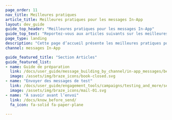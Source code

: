 ```yaml
---
page_order: 11
nav_title: Meilleures pratiques
article_title: Meilleures pratiques pour les messages In-App
layout: dev_guide
guide_top_header: "Meilleures pratiques pour les messages In-App"
guide_top_text: "Reportez-vous aux articles suivants sur les meilleures pratiques pour découvrir ce que vous devez savoir et vérifier avant l’envoi de messages in-app."
page_type: landing
description: "Cette page d’accueil présente les meilleures pratiques pour la génération et l’envoi de messages In-App."
channel: messages In-App

guide_featured_title: "Section Articles"
guide_featured_list:
- name: Guide de préparation
  link: /docs/user_guide/message_building_by_channel/in-app_messages/best_practices/prep_guide/
  image: /assets/img/braze_icons/book-closed.svg
- name: "Envoyer des messages de test"
  link: /docs/user_guide/engagement_tools/campaigns/testing_and_more/sending_test_messages/
  image: /assets/img/braze_icons/mail-01.svg
- name: "À savoir avant l’envoi"
  link: /docs/know_before_send/
  fa_icon: fa-solid fa-paper-plane
  
---
```

